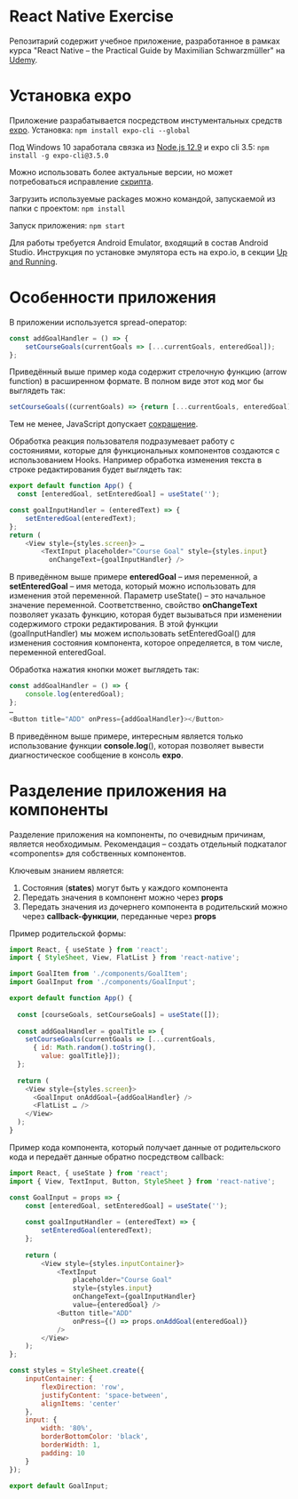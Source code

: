 # React Native Exercise
Репозитарий содержит учебное приложение, разработанное в рамках курса "React Native – the Practical Guide by Maximilian Schwarzmüller" на [Udemy](https://www.udemy.com/course/react-native-the-practical-guide/learn/lecture/15419946?start=0#overview).

# Установка expo
Приложение разрабатывается посредством инстументальных средств [expo](https://expo.io/). Установка: `npm install expo-cli --global`

Под Windows 10 заработала связка из [Node.js 12.9](https://nodejs.org/dist/v12.9.0/) и expo cli 3.5: `npm install -g expo-cli@3.5.0`

Можно использовать более актуальные версии, но может потребоваться исправление [скрипта](https://github.com/expo/expo-cli/issues/1074).

Загрузить используемые packages можно командой, запускаемой из папки с проектом: `npm install`

Запуск приложения: `npm start`

Для работы требуется Android Emulator, входящий в состав Android Studio. Инструкция по установке эмулятора есть на expo.io, в секции [Up and Running](https://docs.expo.io/versions/latest/workflow/android-studio-emulator/).

# Особенности приложения
В приложении используется spread-оператор:

```javascript
const addGoalHandler = () => {
    setCourseGoals(currentGoals => [...currentGoals, enteredGoal]);
};
```

Приведённый выше пример кода содержит стрелочную функцию (arrow function) в расширенном формате. В полном виде этот код мог бы выглядеть так:

```javascript
setCourseGoals((currentGoals) => {return [...currentGoals, enteredGoal];})
```

Тем не менее, JavaScript допускает [сокращение](https://developer.mozilla.org/ru/docs/Web/JavaScript/Reference/Functions/Arrow_functions).

Обработка реакция пользователя подразумевает работу с состояниями, которые для функциональных компонентов создаются с использованием Hooks. Например обработка изменения текста в строке редактирования будет выглядеть так:

```javascript
export default function App() {
  const [enteredGoal, setEnteredGoal] = useState('');

const goalInputHandler = (enteredText) => {
    setEnteredGoal(enteredText);
};
return (
    <View style={styles.screen}> …
        <TextInput placeholder="Course Goal" style={styles.input} 
          onChangeText={goalInputHandler} />
```

В приведённом выше примере **enteredGoal** – имя переменной, а **setEnteredGoal** – имя метода, который можно использовать для изменения этой переменной. Параметр useState() – это начальное значение переменной. Соответственно, свойство **onChangeText** позволяет указать функцию, которая будет вызываться при изменении содержимого строки редактирования. В этой функции (goalInputHandler) мы можем использовать setEnteredGoal() для изменения состояния компонента, которое определяется, в том числе, переменной enteredGoal.

Обработка нажатия кнопки может выглядеть так:

```javascript
const addGoalHandler = () => {
    console.log(enteredGoal);
};
…
<Button title="ADD" onPress={addGoalHandler}></Button>
```

В приведённом выше примере, интересным является только использование функции **console.log**(), которая позволяет вывести диагностическое сообщение в консоль **expo**.

# Разделение приложения на компоненты
Разделение приложения на компоненты, по очевидным причинам, является необходимым. Рекомендация – создать отдельный подкаталог «components» для собственных компонентов.

Ключевым знанием является:
1. Состояния (**states**) могут быть у каждого компонента
2. Передать значения в компонент можно через **props**
3. Передать значения из дочернего компонента в родительский можно через **callback-функции**, переданные через **props**

Пример родительской формы:

```javascript
import React, { useState } from 'react';
import { StyleSheet, View, FlatList } from 'react-native';

import GoalItem from './components/GoalItem';
import GoalInput from './components/GoalInput';

export default function App() {
  
  const [courseGoals, setCourseGoals] = useState([]);
  
  const addGoalHandler = goalTitle => {
    setCourseGoals(currentGoals => [...currentGoals, 
      { id: Math.random().toString(),
        value: goalTitle}]);
  };
  
  return (
    <View style={styles.screen}>
      <GoalInput onAddGoal={addGoalHandler} />
      <FlatList … />
    </View>
  );
}
```

Пример кода компонента, который получает данные от родительского кода и передаёт данные обратно посредством callback:

```javascript
import React, { useState } from 'react';
import { View, TextInput, Button, StyleSheet } from 'react-native';

const GoalInput = props => {
    const [enteredGoal, setEnteredGoal] = useState('');
    
    const goalInputHandler = (enteredText) => {
        setEnteredGoal(enteredText);
    };
    
    return (
        <View style={styles.inputContainer}>
            <TextInput 
                placeholder="Course Goal" 
                style={styles.input} 
                onChangeText={goalInputHandler} 
                value={enteredGoal} />
            <Button title="ADD" 
                onPress={() => props.onAddGoal(enteredGoal)} 
            />
        </View>
    );
};

const styles = StyleSheet.create({
    inputContainer: {
        flexDirection: 'row', 
        justifyContent: 'space-between', 
        alignItems: 'center'
    },
    input: {
        width: '80%', 
        borderBottomColor: 'black', 
        borderWidth: 1, 
        padding: 10
    }
});

export default GoalInput;
```
